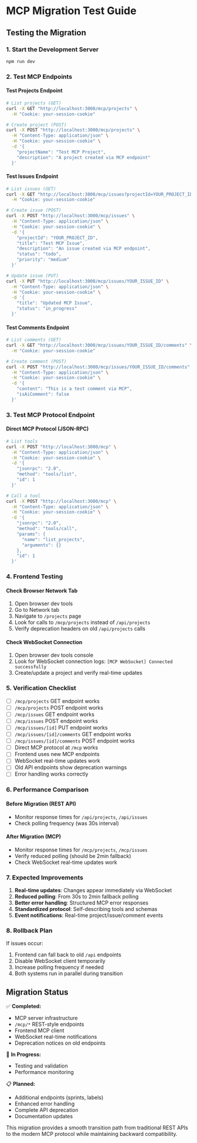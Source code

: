 # MCP Migration Test Guide

## Testing the Migration

### 1. Start the Development Server
```bash
npm run dev
```

### 2. Test MCP Endpoints

#### Test Projects Endpoint
```bash
# List projects (GET)
curl -X GET "http://localhost:3000/mcp/projects" \
  -H "Cookie: your-session-cookie"

# Create project (POST) 
curl -X POST "http://localhost:3000/mcp/projects" \
  -H "Content-Type: application/json" \
  -H "Cookie: your-session-cookie" \
  -d '{
    "projectName": "Test MCP Project",
    "description": "A project created via MCP endpoint"
  }'
```

#### Test Issues Endpoint
```bash
# List issues (GET)
curl -X GET "http://localhost:3000/mcp/issues?projectId=YOUR_PROJECT_ID" \
  -H "Cookie: your-session-cookie"

# Create issue (POST)
curl -X POST "http://localhost:3000/mcp/issues" \
  -H "Content-Type: application/json" \
  -H "Cookie: your-session-cookie" \
  -d '{
    "projectId": "YOUR_PROJECT_ID",
    "title": "Test MCP Issue",
    "description": "An issue created via MCP endpoint",
    "status": "todo",
    "priority": "medium"
  }'

# Update issue (PUT)
curl -X PUT "http://localhost:3000/mcp/issues/YOUR_ISSUE_ID" \
  -H "Content-Type: application/json" \
  -H "Cookie: your-session-cookie" \
  -d '{
    "title": "Updated MCP Issue",
    "status": "in_progress"
  }'
```

#### Test Comments Endpoint
```bash
# List comments (GET)
curl -X GET "http://localhost:3000/mcp/issues/YOUR_ISSUE_ID/comments" \
  -H "Cookie: your-session-cookie"

# Create comment (POST)
curl -X POST "http://localhost:3000/mcp/issues/YOUR_ISSUE_ID/comments" \
  -H "Content-Type: application/json" \
  -H "Cookie: your-session-cookie" \
  -d '{
    "content": "This is a test comment via MCP",
    "isAiComment": false
  }'
```

### 3. Test MCP Protocol Endpoint

#### Direct MCP Protocol (JSON-RPC)
```bash
# List tools
curl -X POST "http://localhost:3000/mcp" \
  -H "Content-Type: application/json" \
  -H "Cookie: your-session-cookie" \
  -d '{
    "jsonrpc": "2.0",
    "method": "tools/list",
    "id": 1
  }'

# Call a tool
curl -X POST "http://localhost:3000/mcp" \
  -H "Content-Type: application/json" \
  -H "Cookie: your-session-cookie" \
  -d '{
    "jsonrpc": "2.0",
    "method": "tools/call",
    "params": {
      "name": "list_projects",
      "arguments": {}
    },
    "id": 1
  }'
```

### 4. Frontend Testing

#### Check Browser Network Tab
1. Open browser dev tools
2. Go to Network tab  
3. Navigate to `/projects` page
4. Look for calls to `/mcp/projects` instead of `/api/projects`
5. Verify deprecation headers on old `/api/projects` calls

#### Check WebSocket Connection
1. Open browser dev tools console
2. Look for WebSocket connection logs: `[MCP WebSocket] Connected successfully`
3. Create/update a project and verify real-time updates

### 5. Verification Checklist

- [ ] `/mcp/projects` GET endpoint works
- [ ] `/mcp/projects` POST endpoint works  
- [ ] `/mcp/issues` GET endpoint works
- [ ] `/mcp/issues` POST endpoint works
- [ ] `/mcp/issues/[id]` PUT endpoint works
- [ ] `/mcp/issues/[id]/comments` GET endpoint works
- [ ] `/mcp/issues/[id]/comments` POST endpoint works
- [ ] Direct MCP protocol at `/mcp` works
- [ ] Frontend uses new MCP endpoints
- [ ] WebSocket real-time updates work
- [ ] Old API endpoints show deprecation warnings
- [ ] Error handling works correctly

### 6. Performance Comparison

#### Before Migration (REST API)
- Monitor response times for `/api/projects`, `/api/issues`
- Check polling frequency (was 30s interval)

#### After Migration (MCP)
- Monitor response times for `/mcp/projects`, `/mcp/issues`  
- Verify reduced polling (should be 2min fallback)
- Check WebSocket real-time updates work

### 7. Expected Improvements

1. **Real-time updates**: Changes appear immediately via WebSocket
2. **Reduced polling**: From 30s to 2min fallback polling
3. **Better error handling**: Structured MCP error responses
4. **Standardized protocol**: Self-describing tools and schemas
5. **Event notifications**: Real-time project/issue/comment events

### 8. Rollback Plan

If issues occur:
1. Frontend can fall back to old `/api` endpoints
2. Disable WebSocket client temporarily
3. Increase polling frequency if needed
4. Both systems run in parallel during transition

## Migration Status

✅ **Completed:**
- MCP server infrastructure
- `/mcp/*` REST-style endpoints
- Frontend MCP client
- WebSocket real-time notifications
- Deprecation notices on old endpoints

🔄 **In Progress:**
- Testing and validation
- Performance monitoring

📋 **Planned:**
- Additional endpoints (sprints, labels)  
- Enhanced error handling
- Complete API deprecation
- Documentation updates

This migration provides a smooth transition path from traditional REST APIs to the modern MCP protocol while maintaining backward compatibility.